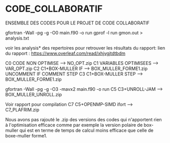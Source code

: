 # CODE_COLLABORATIF
ENSEMBLE DES CODES POUR LE PROJET DE CODE COLLABORATIF

gfortran -Wall  -pg -g -O0 main.f90 -o run
gprof -l run gmon.out  > analysis.txt

voir les analysis* des repertoires pour retrouver les résultats du rapport:
lien du rapport : https://www.overleaf.com/read/xhjvgjtdtbdm

C0 CODE NON OPTIMISE    --> NO_OPT.zip
C1 VARIABLES OPTIMISEES --> VAR_OPT.zip
C2 C1+BOX-MULLER IF     --> BOX_MULLER_FORME1.zip UNCOMMENT IF COMMENT STEP
C3 C1+BOX-MULLER STEP   --> BOX_MULLER_FORME1.zip

gfortran -Wall  -pg -g -O3 -mavx2 main.f90 -o run
C5 C3+UNROLL-JAM        --> BOX_MULLER_UNROLL.zip

Voir rapport pour compilation
C7 C5+OPENMP-SIMD ifort --> C7_PLAFRIM.zip

Nous avons pas rajouté le .zip des versions des codes qui n'apportent rien à l'optimisation
efficace comme par exemple la version polaire de box-muller qui est en terme de temps de
calcul moins efficace que celle de boxe-muller forme1.

